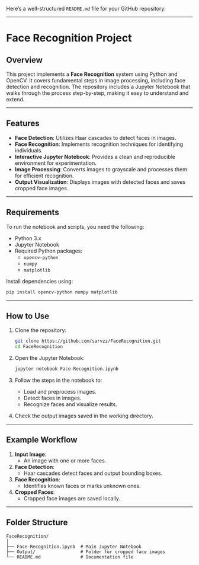 Here’s a well-structured `README.md` file for your GitHub repository:

---

# Face Recognition Project

## Overview

This project implements a **Face Recognition** system using Python and OpenCV. It covers fundamental steps in image processing, including face detection and recognition. The repository includes a Jupyter Notebook that walks through the process step-by-step, making it easy to understand and extend.

---

## Features

- **Face Detection**: Utilizes Haar cascades to detect faces in images.
- **Face Recognition**: Implements recognition techniques for identifying individuals.
- **Interactive Jupyter Notebook**: Provides a clean and reproducible environment for experimentation.
- **Image Processing**: Converts images to grayscale and processes them for efficient recognition.
- **Output Visualization**: Displays images with detected faces and saves cropped face images.

---

## Requirements

To run the notebook and scripts, you need the following:

- Python 3.x
- Jupyter Notebook
- Required Python packages:
  - `opencv-python`
  - `numpy`
  - `matplotlib`

Install dependencies using:
```bash
pip install opencv-python numpy matplotlib
```

---

## How to Use

1. Clone the repository:
   ```bash
   git clone https://github.com/sarvzz/FaceRecognition.git
   cd FaceRecognition
   ```

2. Open the Jupyter Notebook:
   ```bash
   jupyter notebook Face-Recognition.ipynb
   ```

3. Follow the steps in the notebook to:
   - Load and preprocess images.
   - Detect faces in images.
   - Recognize faces and visualize results.

4. Check the output images saved in the working directory.

---

## Example Workflow

1. **Input Image**:
   - An image with one or more faces.
2. **Face Detection**:
   - Haar cascades detect faces and output bounding boxes.
3. **Face Recognition**:
   - Identifies known faces or marks unknown ones.
4. **Cropped Faces**:
   - Cropped face images are saved locally.

---

## Folder Structure

```plaintext
FaceRecognition/
│
├── Face-Recognition.ipynb  # Main Jupyter Notebook
├── Output/                 # Folder for cropped face images
└── README.md               # Documentation file
```


